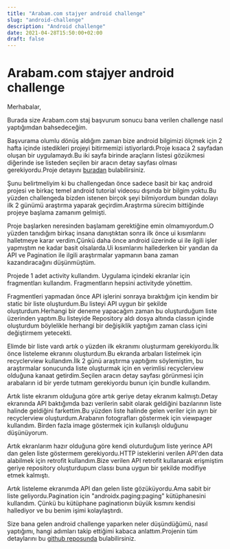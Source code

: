 ```yaml
---
title: "Arabam.com stajyer android challenge"
slug: "android-challenge"
description: "Android challenge"
date: 2021-04-28T15:50:00+02:00
draft: false
---
```

# Arabam.com stajyer android challenge
 Merhabalar,
 
Burada size Arabam.com staj başvurum sonucu bana verilen challenge nasıl yaptığımdan bahsedeceğim.

Başvurama olumlu dönüş aldığım zaman bize android bilgimizi ölçmek için 2 hafta içinde istedikleri projeyi bitirmemizi istiyorlardı.Proje kısaca 2 sayfadan oluşan bir uygulamaydı.Bu iki sayfa birinde araçların listesi gözükmesi diğerinde ise listeden seçilen bir aracın detay sayfası olması gerekiyordu.Proje detayını [buradan](https://github.com/halilkeklik/android-assignment/blob/main/CHALLENGE_README.md) bulabilirsiniz.

Şunu belirtmeliyim ki bu challengedan önce sadece basit bir kaç android projesi ve birkaç temel android tutorial videosu dışında bir bilgim yoktu.Bu yüzden challengeda bizden istenen birçok şeyi bilmiyordum bundan dolayı ilk 2 günümü araştırma yaparak geçirdim.Araştırma sürecim bittiğinde projeye başlama zamanım gelmişti.

Proje başlarken neresinden başlamam gerektiğine emin olmamıyordum.O yüzden tanıdığım birkaç insana danıştıktan sonra ilk önce ui kısımlarını halletmeye karar verdim.Çünkü daha önce android üzerinde ui ile ilgili işler yapmıştım ne kadar basit olsalarda.Ui kısımlarını hallederken bir yandan da API ve Pagination ile ilgili araştırmalar yapmanın bana zaman kazandıracağını düşünmüştüm.

Projede 1 adet activity kullandım. Uygulama içindeki ekranlar için fragmentları kullandım. Fragmentların hepsini activityde yönettim.

Fragmentleri yapmadan önce API işlerini sonraya bıraktığım için kendim bir static bir liste oluşturdum.Bu listeyi API uygun bir şekilde oluşturdum.Herhangi bir deneme yapacağım zaman bu oluşturduğum liste üzerinden yaptım.Bu listeyide Repository aldı dosya altında classın içinde oluşturdum böylelikle herhangi bir değişiklik yaptığım zaman class içini değiştirmem yetecekti.

Elimde bir liste vardı artık o yüzden ilk ekranımı oluşturmam gerekiyordu.İlk önce listeleme ekranını oluşturdum.Bu ekranda arbaları listelmek için recyclerview kullandım.İlk 2 günü araştırma yaptığımı söylemiştim, bu araştırmalar sonucunda liste oluşturmak için en verimlisi recyclerview olduğuna kanaat getirdim.Seçilen aracın detay sayfası görünmesi için arabaların id bir yerde tutmam gerekiyordu bunun için bundle kullandım. 

Artık liste ekranım olduğuna göre artık geriye detay ekranım kalmıştı.Detay ekranında API baktığımda bazı verilerin sabit olarak geldiğini bazılarının liste halinde geldiğini farkettim.Bu yüzden liste halinde gelen veriler için ayrı bir recyclerview oluşturdum.Arabanın fotografları göstermek için viewpager kullandım. Birden fazla image göstermek için kullanışlı olduğunu düşünüyorum.

Artık ekranlarım hazır olduğuna göre kendi oluturduğum liste yerince API dan gelen liste göstermem gerekiyordu.HTTP isteklerini verilen API'den data alabilmek için retrofit kullandım.Bize verilen API retrofit kullanarak erişmiştim geriye repository oluşturdupum classı buna uygun bir şekilde modifiye etmek kalmıştı.

Artık listeleme ekranımda API dan gelen liste gözüküyordu.Ama sabit bir liste geliyordu.Pagination için "androidx.paging:paging" kütüphanesini kullandım. Çünkü bu kütüphane paginationın büyük kısmını kendisi hallediyor ve bu benim işimi kolaylaştırdı.

Size bana gelen android challenge yaparken neler düşündüğümü, nasıl yaptığımı, hangi adımları takip ettiğimi kabaca anlattım.Projenin tüm detaylarını bu [github reposunda](https://github.com/halilkeklik/android-assignment) bulabilirsiniz.


